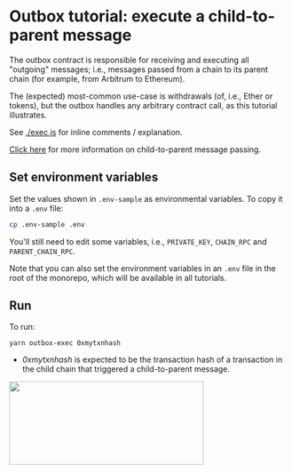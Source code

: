 # Outbox tutorial: execute a child-to-parent message

The outbox contract is responsible for receiving and executing all "outgoing" messages; i.e., messages passed from a chain to its parent chain (for example, from Arbitrum to Ethereum).

The (expected) most-common use-case is withdrawals (of, i.e., Ether or tokens), but the outbox handles any arbitrary contract call, as this tutorial illustrates.

See [./exec.js](./scripts/exec.js) for inline comments / explanation.

[Click here](https://docs.arbitrum.io/how-arbitrum-works/arbos/l2-l1-messaging) for more information on child-to-parent message passing.

## Set environment variables

Set the values shown in `.env-sample` as environmental variables. To copy it into a `.env` file:

```bash
cp .env-sample .env
```

You'll still need to edit some variables, i.e., `PRIVATE_KEY`, `CHAIN_RPC` and `PARENT_CHAIN_RPC`.

Note that you can also set the environment variables in an `.env` file in the root of the monorepo, which will be available in all tutorials.

## Run

To run:

```shell
yarn outbox-exec 0xmytxnhash
```

- _0xmytxnhash_ is expected to be the transaction hash of a transaction in the child chain that triggered a child-to-parent message.

<p align="left">
  <img width="350" height="150" src= "../../assets/logo.svg" />
</p>

